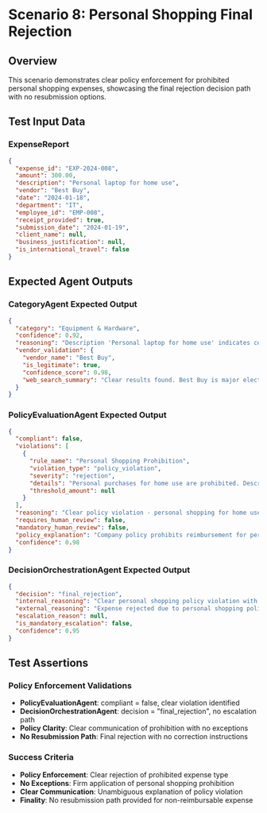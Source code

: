 # Scenario 8: Personal Shopping Final Rejection

## Overview
This scenario demonstrates clear policy enforcement for prohibited personal shopping expenses, showcasing the final rejection decision path with no resubmission options.

## Test Input Data

### ExpenseReport
```json
{
  "expense_id": "EXP-2024-008",
  "amount": 300.00,
  "description": "Personal laptop for home use",
  "vendor": "Best Buy",
  "date": "2024-01-18",
  "department": "IT",
  "employee_id": "EMP-008",
  "receipt_provided": true,
  "submission_date": "2024-01-19",
  "client_name": null,
  "business_justification": null,
  "is_international_travel": false
}
```

## Expected Agent Outputs

### CategoryAgent Expected Output
```json
{
  "category": "Equipment & Hardware",
  "confidence": 0.92,
  "reasoning": "Description 'Personal laptop for home use' indicates computer equipment. Web search confirms Best Buy is legitimate electronics retailer.",
  "vendor_validation": {
    "vendor_name": "Best Buy",
    "is_legitimate": true,
    "confidence_score": 0.98,
    "web_search_summary": "Clear results found. Best Buy is major electronics retailer with website bestbuy.com, extensive store network, publicly traded company."
  }
}
```

### PolicyEvaluationAgent Expected Output
```json
{
  "compliant": false,
  "violations": [
    {
      "rule_name": "Personal Shopping Prohibition",
      "violation_type": "policy_violation",
      "severity": "rejection",
      "details": "Personal purchases for home use are prohibited. Description explicitly states 'Personal laptop for home use'.",
      "threshold_amount": null
    }
  ],
  "reasoning": "Clear policy violation - personal shopping for home use is prohibited regardless of vendor legitimacy or amount.",
  "requires_human_review": false,
  "mandatory_human_review": false,
  "policy_explanation": "Company policy prohibits reimbursement for personal purchases. All expenses must serve legitimate business purposes.",
  "confidence": 0.98
}
```

### DecisionOrchestrationAgent Expected Output
```json
{
  "decision": "final_rejection",
  "internal_reasoning": "Clear personal shopping policy violation with no exceptions allowed. Legitimate vendor (Best Buy) and proper amount, but explicit personal use makes this non-reimbursable.",
  "external_reasoning": "Expense rejected due to personal shopping policy violation. Personal purchases for home use are not reimbursable under company policy.",
  "escalation_reason": null,
  "is_mandatory_escalation": false,
  "confidence": 0.95
}
```

## Test Assertions

### Policy Enforcement Validations
- **PolicyEvaluationAgent**: compliant = false, clear violation identified
- **DecisionOrchestrationAgent**: decision = "final_rejection", no escalation path
- **Policy Clarity**: Clear communication of prohibition with no exceptions
- **No Resubmission Path**: Final rejection with no correction instructions

### Success Criteria
- **Policy Enforcement**: Clear rejection of prohibited expense type
- **No Exceptions**: Firm application of personal shopping prohibition
- **Clear Communication**: Unambiguous explanation of policy violation
- **Finality**: No resubmission path provided for non-reimbursable expense 